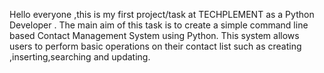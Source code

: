 Hello everyone ,this is my first project/task at TECHPLEMENT as a Python Developer . The main aim of this task is to create a simple command line based Contact Management System using Python.
This system allows users to perform basic operations on their contact list such as creating ,inserting,searching and updating.

